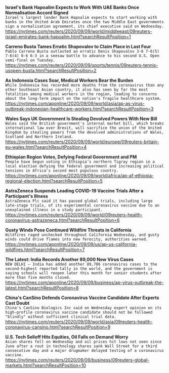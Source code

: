 **Israel's Bank Hapoalim Expects to Work With UAE Banks Once Normalisation Accord Signed**\
`Israel's largest lender Bank Hapoalim expects to start working with banks in the United Arab Emirates once the two Middle East governments sign a normalisation agreement, its chief executive said on Wednesday. `\
https://nytimes.com/reuters/2020/09/09/world/middleeast/09reuters-israel-emirates-bank-hapoalim.html?searchResultPosition=1

**Carreno Busta Tames Erratic Shapovalov to Claim Place in Last Four**\
`Pablo Carreno Busta outlasted an erratic Denis Shapovalov 3-6 7-6(5) 7-6(4) 0-6 6-3 in a seesaw battle to advance to his second U.S. Open semi-final on Tuesday.`\
https://nytimes.com/reuters/2020/09/09/sports/tennis/09reuters-tennis-usopen-busta.html?searchResultPosition=2

**As Indonesia Cases Soar, Medical Workers Bear the Burden**\
`While Indonesia has recorded more deaths from the coronavirus than any other Southeast Asian country, it also has seen by far the most fatalities among medical workers in the region, leading to concerns about the long-term impact on the nation's fragile healthcare system.`\
https://nytimes.com/aponline/2020/09/09/world/asia/ap-as-virus-outbreak-indonesian-healthcare-workers.html?searchResultPosition=3

**Wales Says UK Government Is Stealing Devolved Powers With New Bill**\
`Wales said the British government's internal market bill, which breaks international law over Brexit, will sacrifice the union of the United Kingdom by stealing powers from the devolved administrations of Wales, Scotland and Northern Ireland.`\
https://nytimes.com/reuters/2020/09/09/world/europe/09reuters-britain-eu-wales.html?searchResultPosition=4

**Ethiopian Region Votes, Defying Federal Government and PM**\
`People have begun voting in Ethiopia’s northern Tigray region in a local election defying the federal government and increasing political tensions in Africa's second most populous country.`\
https://nytimes.com/aponline/2020/09/09/world/africa/ap-af-ethiopia-regional-election.html?searchResultPosition=5

**AstraZeneca Suspends Leading COVID-19 Vaccine Trials After a Participant's Illness**\
`AstraZeneca Plc said it has paused global trials, including large late-stage trials, of its experimental coronavirus vaccine due to an unexplained illness in a study participant.`\
https://nytimes.com/reuters/2020/09/09/world/09reuters-health-coronavirus-astrazeneca.html?searchResultPosition=6

**Gusty Winds Pose Continued Wildfire Threats in California**\
`Wildfires raged unchecked throughout California Wednesday, and gusty winds could drive flames into new ferocity, authorities warned.`\
https://nytimes.com/aponline/2020/09/09/us/ap-us-california-wildfires.html?searchResultPosition=7

**The Latest: India Records Another 89,000 New Virus Cases**\
`NEW DELHI — India has added another 89,706 coronavirus cases to the second-highest reported tally in the world, and the government is saying schools will reopen later this month for senior students after more than five months closed.`\
https://nytimes.com/aponline/2020/09/09/business/ap-virus-outbreak-the-latest.html?searchResultPosition=8

**China's CanSino Defends Coronavirus Vaccine Candidate After Experts Cast Doubt**\
`China's CanSino Biologics Inc said on Wednesday expert opinion on its high-profile coronavirus vaccine candidate should not be followed "blindly" without sufficient clinical trial data.`\
https://nytimes.com/reuters/2020/09/09/world/asia/09reuters-health-coronavirus-cansino.html?searchResultPosition=9

**U.S. Tech Selloff Hits Equities, Oil Falls on Demand Worry**\
`Asian shares fell on Wednesday and oil prices hit lows not seen since June after a rout in technology shares sank Wall Street for a third consecutive day and a major drugmaker delayed testing of a coronavirus vaccine.`\
https://nytimes.com/reuters/2020/09/09/business/09reuters-global-markets.html?searchResultPosition=10

